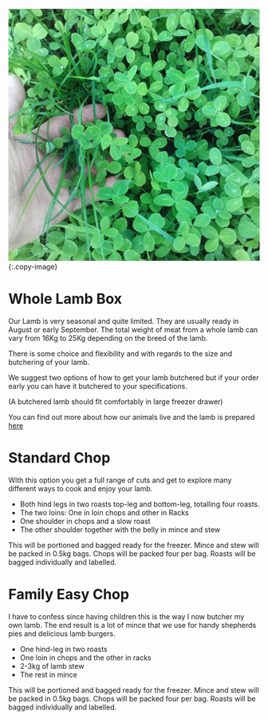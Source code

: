 ![cover-image]
{:.copy-image}

# Whole Lamb Box

Our Lamb is very seasonal and quite limited. They are usually ready in August or early September. The total weight of meat from a whole lamb can vary from 16Kg to 25Kg depending on the breed of the lamb.

There is some choice and flexibility and with regards to the size and butchering of your lamb.

We suggest two options of how to get your lamb butchered but if your order early you can have it butchered to your specifications.

(A butchered lamb should fit comfortably in large freezer drawer)

You can find out more about how our animals live and the lamb is prepared [here](/blog/our-lamb)

# Standard Chop

With this option you get a full range of cuts and get to explore many different ways to cook and enjoy your lamb.

* Both hind legs in two roasts top-leg and bottom-leg, totalling four roasts.
* The two loins: One in loin chops and other in Racks
* One shoulder in chops and a slow roast
* The other shoulder together with the belly in mince and stew

This will be portioned and bagged ready for the freezer. Mince and stew will be packed in 0.5kg bags. Chops will be packed four per bag. Roasts will be bagged individually and labelled.


# Family Easy Chop

I have to confess since having children this is the way I now butcher my own lamb. The end result is a lot of mince that we use for handy shepherds pies and delicious lamb burgers.

* One hind-leg in two roasts
* One loin in chops and the other in racks
* 2-3kg of lamb stew
* The rest in mince

This will be portioned and bagged ready for the freezer. Mince and stew will be packed in 0.5kg bags. Chops will be packed four per bag. Roasts will be bagged individually and labelled.

[cover-image]: /images/clover-hand.jpg
